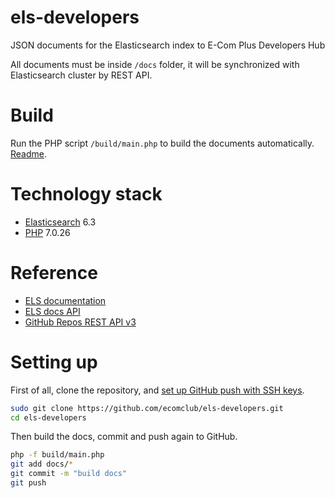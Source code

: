 # els-developers
JSON documents for the Elasticsearch index to E-Com Plus Developers Hub

All documents must be inside `/docs` folder,
it will be synchronized with Elasticsearch cluster by REST API.

# Build
Run the PHP script `/build/main.php` to build the documents automatically.
[Readme](https://github.com/ecomclub/els-developers/tree/master/build).

# Technology stack
+ [Elasticsearch](https://www.elastic.co/products/elasticsearch) 6.3
+ [PHP](http://php.net/) 7.0.26

# Reference
+ [ELS documentation](https://www.elastic.co/guide/en/elasticsearch/reference/current/index.html)
+ [ELS docs API](https://www.elastic.co/guide/en/elasticsearch/reference/current/docs.html)
+ [GitHub Repos REST API v3](https://developer.github.com/v3/repos/contents/#get-contents)

# Setting up
First of all, clone the repository, and
[set up GitHub push with SSH keys](https://gist.github.com/developius/c81f021eb5c5916013dc).

```bash
sudo git clone https://github.com/ecomclub/els-developers.git
cd els-developers
```

Then build the docs, commit and push again to GitHub.

```bash
php -f build/main.php
git add docs/*
git commit -m "build docs"
git push
```
